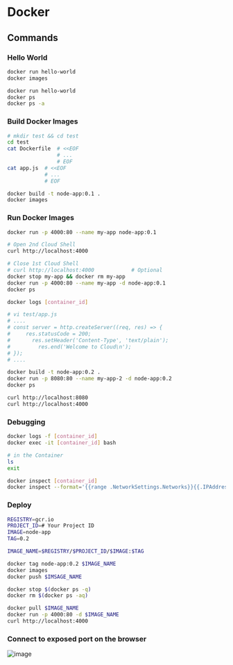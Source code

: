 # Docker

## Commands

### Hello World
```bash
docker run hello-world
docker images

docker run hello-world
docker ps
docker ps -a
```

### Build Docker Images
```bash
# mkdir test && cd test
cd test
cat Dockerfile  # <<EOF
                # ...
                # EOF
cat app.js  # <<EOF
            # ...
            # EOF

docker build -t node-app:0.1 .
docker images
```

### Run Docker Images
```bash
docker run -p 4000:80 --name my-app node-app:0.1

# Open 2nd Cloud Shell
curl http://localhost:4000

# Close 1st Cloud Shell
# curl http://localhost:4000            # Optional
docker stop my-app && docker rm my-app
docker run -p 4000:80 --name my-app -d node-app:0.1
docker ps

docker logs [container_id]
```

```bash
# vi test/app.js
# ....
# const server = http.createServer((req, res) => {
#     res.statusCode = 200;
#       res.setHeader('Content-Type', 'text/plain');
#         res.end('Welcome to Cloud\n');
# });
# ....

docker build -t node-app:0.2 .
docker run -p 8080:80 --name my-app-2 -d node-app:0.2
docker ps

curl http://localhost:8080
curl http://localhost:4000
```

### Debugging
```bash
docker logs -f [container_id]
docker exec -it [container_id] bash

# in the Container
ls
exit

docker inspect [container_id]
docker inspect --format='{{range .NetworkSettings.Networks}}{{.IPAddress}}{{end}}' [container_id]
```

### Deploy
```bash
REGISTRY=gcr.io
PROJECT_ID=# Your Project ID
IMAGE=node-app
TAG=0.2

IMAGE_NAME=$REGISTRY/$PROJECT_ID/$IMAGE:$TAG

docker tag node-app:0.2 $IMAGE_NAME
docker images
docker push $IMSAGE_NAME
```

```bash
docker stop $(docker ps -q)
docker rm $(docker ps -aq)

docker pull $IMAGE_NAME
docker run -p 4000:80 -d $IMAGE_NAME
curl http://localhost:4000
```

### Connect to exposed port on the browser
![image](https://user-images.githubusercontent.com/21324361/180647920-84ffa0df-4ce1-4c66-8d97-b7142dcf8966.png)
